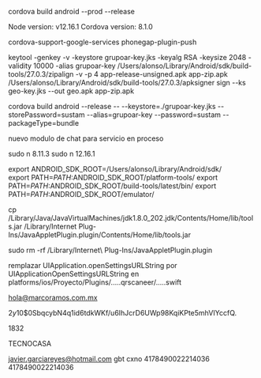 cordova build android --prod --release

Node version: v12.16.1
Cordova version: 8.1.0
<engine name="browser" spec="^5.0.4" />
<engine name="android" spec="^8.1.0" />

cordova-support-google-services
phonegap-plugin-push


keytool -genkey -v -keystore grupoar-key.jks -keyalg RSA -keysize 2048 -validity 10000 -alias grupoar-key
 /Users/alonso/Library/Android/sdk/build-tools/27.0.3/zipalign -v -p 4 app-release-unsigned.apk app-zip.apk
 /Users/alonso/Library/Android/sdk/build-tools/27.0.3/apksigner sign --ks geo-key.jks --out geo.apk app-zip.apk

cordova build android --release -- --keystore=./grupoar-key.jks --storePassword=sustam --alias=grupoar-key --password=sustam --packageType=bundle

nuevo modulo de chat para servicio en proceso

sudo n 8.11.3
sudo n 12.16.1

export ANDROID_SDK_ROOT=/Users/alonso/Library/Android/sdk/  
export PATH=$PATH:$ANDROID_SDK_ROOT/platform-tools/
export PATH=$PATH:$ANDROID_SDK_ROOT/build-tools/latest/bin/
export PATH=$PATH:$ANDROID_SDK_ROOT/emulator/

cp /Library/Java/JavaVirtualMachines/jdk1.8.0_202.jdk/Contents/Home/lib/tools.jar /Library/Internet Plug-Ins/JavaAppletPlugin.plugin/Contents/Home/lib/tools.jar

sudo rm -rf /Library/Internet\ Plug-Ins/JavaAppletPlugin.plugin

remplazar UIApplication.openSettingsURLString por UIApplicationOpenSettingsURLString 
en platforms/ios/Proyecto/Plugins/.....qrscaneer/.....swift

hola@marcoramos.com.mx


$2y$10$0SbqcybN4q1id6tdkWKf/u6IhJcrD6UWp98KqiKPte5mhVIYccfQ.

1832

TECNOCASA

javier.garciareyes@hotmail.com
  gbt cxno 
4178490022214036
4178490022214036